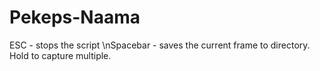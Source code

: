 # Pekeps-Naama

ESC - stops the script 
\nSpacebar - saves the current frame to directory. Hold to capture multiple.
